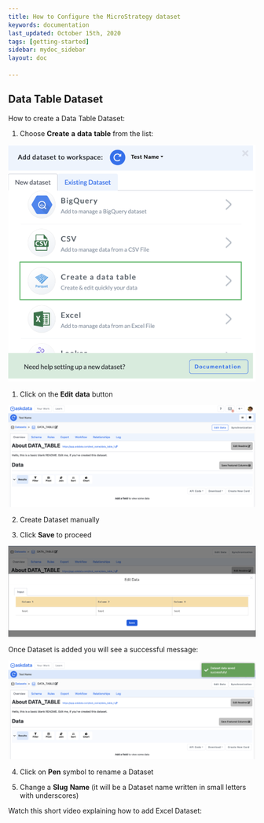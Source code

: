 ```yaml
---
title: How to Configure the MicroStrategy dataset
keywords: documentation
last_updated: October 15th, 2020
tags: [getting-started]
sidebar: mydoc_sidebar
layout: doc

---
```


## Data Table Dataset

How to create a Data Table Dataset:

1. Choose **Create** **a** **data** **table** from the list:

<img src="/media/admin-guide/cdt_1.png" class="image-doc p-3">

1. Click on the **Edit** **data** button

<img src="/media/admin-guide/cdt_2.png" class="image-doc p-3">

2. Create Dataset manually

3. Click **Save** to proceed

<img src="/media/admin-guide/cdt_3.png" class="image-doc p-3">

Once Dataset is added you will see a successful message:

<img src="/media/admin-guide/cdt_4.png" class="image-doc p-3">

4. Click on **Pen** symbol to rename a Dataset
 
5. Change a **Slug** **Name** (it will be a Dataset name written in small letters with underscores)

Watch this short video explaining how to add Excel Dataset:




